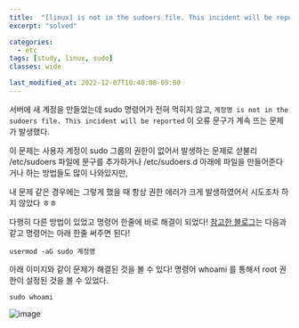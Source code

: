 ```yaml
---
title:  "[linux] is not in the sudoers file. This incident will be reported 에러 해결"
excerpt: "solved"

categories:
  - etc
tags: [study, linux, sudo]
classes: wide

last_modified_at: 2022-12-07T10:40:00-05:00
---
```


서버에 새 계정을 만들었는데 sudo 명령어가 전혀 먹히지 않고, `계정명 is not in the sudoers file. This incident will be reported`  이 오류 문구가 계속 뜨는 문제가 발생했다. 


이 문제는 사용자 계정이 sudo 그룹의 권한이 없어서 발생하는 문제로 섣불리 /etc/sudoers 파일에 문구를 추가하거나 /etc/sudoers.d 아래에 파일을 만들어준다거나 하는 방법들도 많이 나와있지만,

내 문제 같은 경우에는 그렇게 했을 때 항상 권한 에러가 크게 발생하였어서 시도조차 하지 않았다 ㅎㅎ

다행히 다른 방법이 있었고 명령어 한줄에 바로 해결이 되었다! [참고한 블로그](https://blog.servis.co.kr/index.php/2020/01/29/is-not-in-the-sudoers-file-this-incident-will-be-reported/)는 다음과 
같고 명령어는 아래 한줄 써주면 된다!

~~~
usermod -aG sudo 계정명
~~~


아래 이미지와 같이 문제가 해결된 것을 볼 수 있다! 명령어 whoami 를 통해서 root 권한이 설정된 것을 볼 수 있었다.  

~~~
sudo whoami
~~~

![image](https://user-images.githubusercontent.com/53431568/206133331-fc8d7ed6-4c05-49fa-a74f-ce4cb2009ba3.png)
